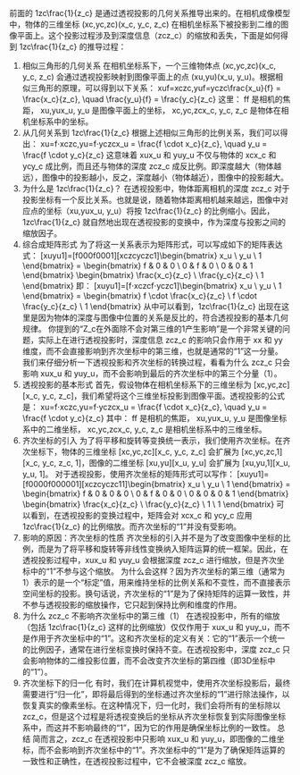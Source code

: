 前面的 1zc\frac{1}{z_c} 是通过透视投影的几何关系推导出来的。在相机成像模型中，物体的三维坐标 (xc,yc,zc)(x_c, y_c, z_c) 在相机坐标系下被投影到二维的图像平面上。这个投影过程涉及到深度信息（zcz_c）的缩放和丢失，下面是如何得到 1zc\frac{1}{z_c} 的推导过程：
1. 相似三角形的几何关系
在相机坐标系下，一个三维物体点 (xc,yc,zc)(x_c, y_c, z_c) 会通过透视投影映射到图像平面上的点 (xu,yu)(x_u, y_u)。根据相似三角形的原理，可以得到以下关系：
xuf=xczc,yuf=yczc\frac{x_u}{f} = \frac{x_c}{z_c}, \quad \frac{y_u}{f} = \frac{y_c}{z_c} 这里：
ff 是相机的焦距， 
xu,yux_u, y_u 是图像平面上的坐标， 
xc,yc,zcx_c, y_c, z_c 是物体在相机坐标系中的坐标。 
2. 从几何关系到 1zc\frac{1}{z_c}
根据上述相似三角形的比例关系，我们可以得出：
xu=f⋅xczc,yu=f⋅yczcx_u = \frac{f \cdot x_c}{z_c}, \quad y_u = \frac{f \cdot y_c}{z_c} 这意味着 xux_u 和 yuy_u 不仅与物体的 xcx_c 和 ycy_c 成比例，而且还与物体的深度 zcz_c 成反比例。即深度越大（物体越远），图像中的投影越小，反之，深度越小（物体越近），图像中的投影越大。
3. 为什么是 1zc\frac{1}{z_c}？
在透视投影中，物体距离相机的深度 zcz_c 对于投影坐标有一个反比关系。也就是说，随着物体距离相机越来越远，图像中对应点的坐标（xu,yux_u, y_u）将按 1zc\frac{1}{z_c} 的比例缩小。因此，1zc\frac{1}{z_c} 就自然地出现在透视投影的变换中，作为深度与投影之间的缩放因子。
4. 综合成矩阵形式
为了将这一关系表示为矩阵形式，可以写成如下的矩阵表达式：
[xuyu1]=[f000f0001][xczcyczc1]\begin{bmatrix} x_u \\ y_u \\ 1 \end{bmatrix} = \begin{bmatrix} f & 0 & 0 \\ 0 & f & 0 \\ 0 & 0 & 1 \end{bmatrix} \begin{bmatrix} \frac{x_c}{z_c} \\ \frac{y_c}{z_c} \\ 1 \end{bmatrix} 即：
[xuyu1]=[f⋅xczcf⋅yczc1]\begin{bmatrix} x_u \\ y_u \\ 1 \end{bmatrix} = \begin{bmatrix} f \cdot \frac{x_c}{z_c} \\ f \cdot \frac{y_c}{z_c} \\ 1 \end{bmatrix} 从中可以看到，1zc\frac{1}{z_c} 出现在这里是因为物体的深度与图像中位置的关系是反比的，符合透视投影的基本几何规律。
你提到的“Z_c在外面除不会对第三维的1产生影响”是一个非常关键的问题，实际上在进行透视投影时，深度信息 zcz_c 的影响只会作用于 xx 和 yy 维度，而不会直接影响到齐次坐标中的第三维，也就是通常的“1”这一分量。
我们来仔细分析一下透视投影和齐次坐标的转换过程，看看为什么 zcz_c 只会影响 xux_u 和 yuy_u，而不会影响到最后的齐次坐标中的第三个分量（1）。
1. 透视投影的基本形式
首先，假设物体在相机坐标系下的三维坐标为 [xc,yc,zc][x_c, y_c, z_c]，我们希望将这个三维坐标投影到图像平面。透视投影的公式是：
xu=f⋅xczc,yu=f⋅yczcx_u = \frac{f \cdot x_c}{z_c}, \quad y_u = \frac{f \cdot y_c}{z_c} 其中：
ff 是相机的焦距， 
xu,yux_u, y_u 是图像坐标系中的二维坐标， 
xc,yc,zcx_c, y_c, z_c 是相机坐标系中的三维坐标。 
2. 齐次坐标的引入
为了将平移和旋转等变换统一表示，我们使用齐次坐标。在齐次坐标下，物体的三维坐标 [xc,yc,zc][x_c, y_c, z_c] 会扩展为 [xc,yc,zc,1][x_c, y_c, z_c, 1]，图像的二维坐标 [xu,yu][x_u, y_u] 会扩展为 [xu,yu,1][x_u, y_u, 1]。
对于透视投影，使用齐次坐标的矩阵形式可以写作：
[xuyu1]=[f0000f000001][xczcyczc11]\begin{bmatrix} x_u \\ y_u \\ 1 \end{bmatrix} = \begin{bmatrix} f & 0 & 0 & 0 \\ 0 & f & 0 & 0 \\ 0 & 0 & 0 & 1 \end{bmatrix} \begin{bmatrix} \frac{x_c}{z_c} \\ \frac{y_c}{z_c} \\ 1 \\ 1 \end{bmatrix} 可以看到，在透视投影的变换过程中，矩阵会对 xcx_c 和 ycy_c 应用 1zc\frac{1}{z_c} 的比例缩放。而齐次坐标的“1”并没有受影响。
3. 影响的原因：齐次坐标的性质
齐次坐标的引入并不是为了改变图像中坐标的比例，而是为了将平移和旋转等非线性变换纳入矩阵运算的统一框架。因此，在透视投影过程中，xux_u 和 yuy_u 会根据深度 zcz_c 进行缩放，但是齐次坐标中的“1”不参与这个缩放。
为什么会这样？因为齐次坐标的第三维（通常为1）表示的是一个“标定”值，用来维持坐标的比例关系和不变性，而不直接表示空间坐标的投影。换句话说，齐次坐标的“1”是为了保持矩阵的运算一致性，并不参与透视投影的缩放操作，它只起到保持比例和维度的作用。
4. 为什么 zcz_c 不影响齐次坐标中的第三维（1）
在透视投影中，所有的缩放（包括 1zc\frac{1}{z_c} 这样的比例缩放）仅仅作用于 xux_u 和 yuy_u，而不是作用于齐次坐标中的“1”。这和齐次坐标的定义有关：它的“1”表示一个统一的比例因子，通常在进行坐标变换时保持不变。在透视投影中，深度 zcz_c 只会影响物体的二维投影位置，而不会改变齐次坐标的第四维（即3D坐标中的“1”）。
5. 齐次坐标下的归一化
有时，我们在计算机视觉中，使用齐次坐标投影后，最终需要进行“归一化”，即将最后得到的坐标通过齐次坐标的“1”进行除法操作，以恢复真实的像素坐标。在这种情况下，归一化时，我们会将所有的坐标除以 zcz_c，但是这个过程是将透视变换后的坐标从齐次坐标恢复到实际图像坐标系中，而这并不影响最终的“1”，因为它的作用是确保坐标比例的一致性。
总结
简而言之，zcz_c 在透视投影中只影响 xux_u 和 yuy_u，即图像的二维坐标，而不会影响到齐次坐标中的“1”。齐次坐标中的“1”是为了确保矩阵运算的一致性和正确性，在透视投影过程中，它不会被深度 zcz_c 缩放。